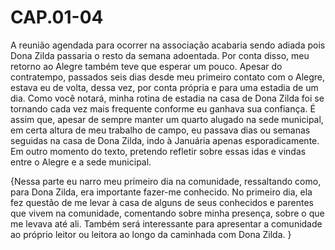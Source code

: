 # CAP.01-04
A reunião agendada para ocorrer na associação acabaria sendo adiada pois Dona Zilda passaria o resto da semana adoentada. Por conta disso, meu retorno ao Alegre também teve que esperar um pouco. Apesar do contratempo, passados seis dias desde meu primeiro contato com o Alegre, estava eu de volta, dessa vez, por conta própria e para uma estadia de um dia. Como você notará, minha rotina de estadia na casa de Dona Zilda foi se tornando cada vez mais frequente conforme eu ganhava sua confiança. É assim que, apesar de sempre manter um quarto alugado na sede municipal, em certa altura de meu trabalho de campo, eu passava dias ou semanas seguidas na casa de Dona Zilda, indo à Januária apenas esporadicamente. Em outro momento do texto, pretendo refletir sobre essas idas e vindas entre o Alegre e a sede municipal. 



{Nessa parte eu narro meu primeiro dia na comunidade, ressaltando como, para Dona Zilda, era importante fazer-me conhecido. No primeiro dia, ela fez questão de me levar à casa de alguns de seus conhecidos e parentes que vivem na comunidade, comentando sobre minha presença, sobre o que me levava até ali. Também será interessante para apresentar a comunidade ao próprio leitor ou leitora ao longo da caminhada com Dona Zilda. }
